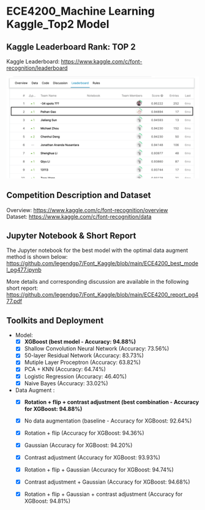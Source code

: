 # ECE4200_Machine Learning Kaggle_Top2 Model
## Kaggle Leaderboard Rank: TOP 2  
Kaggle Leaderboard: https://www.kaggle.com/c/font-recognition/leaderboard  

  ![image](https://github.com/legendgp7/Font_Kaggle/blob/main/readme_img/Rank.png)
## Competition Description and Dataset
Overview: https://www.kaggle.com/c/font-recognition/overview  
Dataset: https://www.kaggle.com/c/font-recognition/data

## Jupyter Notebook & Short Report
The Jupyter notebook for the best model with the optimal data augment method is shown below:  
https://github.com/legendgp7/Font_Kaggle/blob/main/ECE4200_best_model_pg477.ipynb  
  
More details and corresponding discussion are available in the following short report:  
https://github.com/legendgp7/Font_Kaggle/blob/main/ECE4200_report_pg477.pdf

## Toolkits and Deployment

- Model:
  - [x] **XGBoost (best model - Accuracy: 94.88%)**
  - [x] Shallow Convolution Neural Network (Accuracy: 73.56%)
  - [x] 50-layer Residual Network (Accuracy: 83.73%)
  - [x] Mutiple Layer Proceptron (Accuracy: 63.82%)
  - [x] PCA + KNN (Accuracy: 64.74%)
  - [x] Logistic Regression (Accuracy: 46.40%)
  - [x] Naive Bayes (Accuracy: 33.02%)

- Data Augment :
  - [x] **Rotation + flip + contrast adjustment (best combination - Accuracy for XGBoost: 94.88%)**
  - [x] No data augmentation (baseline - Accuracy for XGBoost: 92.64%)
  - [x] Rotation + flip (Accuracy for XGBoost: 94.36%)
  - [x] Gaussian (Accuracy for XGBoost: 94.20%)
  - [x] Contrast adjustment (Accuracy for XGBoost: 93.93%)
  - [x] Rotation + flip + Gaussian (Accuracy for XGBoost: 94.74%)
  - [x] Contrast adjustment + Gaussian (Accuracy for XGBoost: 94.68%)
  - [x] Rotation + flip + Gaussian + contrast adjustment (Accuracy for XGBoost: 94.81%)
  
